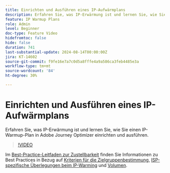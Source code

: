 ```yaml
---
title: Einrichten und Ausführen eines IP-Aufwärmplans
description: Erfahren Sie, was IP-Erwärmung ist und lernen Sie, wie Sie einen IP-Warmup-Plan in Adobe Journey Optimizer einrichten und ausführen.
feature: IP Warmup Plans
role: Admin
level: Beginner
doc-type: Feature Video
hidefromtoc: false
hide: false
duration: 741
last-substantial-update: 2024-08-14T00:00:00Z
jira: KT-14602
source-git-commit: f9fe16e7a7c0d5a8fffe4a9a586ca3feb4485e3a
workflow-type: tm+mt
source-wordcount: '84'
ht-degree: 30%

---
```



# Einrichten und Ausführen eines IP-Aufwärmplans

Erfahren Sie, was IP-Erwärmung ist und lernen Sie, wie Sie einen IP-Warmup-Plan in Adobe Journey Optimizer einrichten und ausführen.

>[!VIDEO](https://video.tv.adobe.com/v/3432637/?learn=on)

Im [Best-Practice-Leitfaden zur Zustellbarkeit](https://experienceleague.adobe.com/de/docs/deliverability-learn/deliverability-best-practice-guide/introduction) finden Sie Informationen zu Best Practices in Bezug auf [Kriterien für die Zielgruppenbestimmung](https://experienceleague.adobe.com/de/docs/deliverability-learn/deliverability-best-practice-guide/transition-process/targeting-criteria), [ISP-spezifische Überlegungen beim IP-Warming](https://experienceleague.adobe.com/de/docs/deliverability-learn/deliverability-best-practice-guide/transition-process/isp-specific-considerations-during-ip-warming) und [Volumen](https://experienceleague.adobe.com/de/docs/deliverability-learn/deliverability-best-practice-guide/transition-process/volume).
